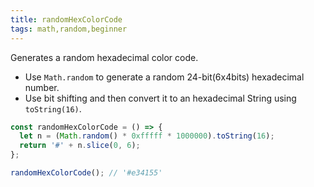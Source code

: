 ```yaml
---
title: randomHexColorCode
tags: math,random,beginner
---
```


Generates a random hexadecimal color code.

- Use `Math.random` to generate a random 24-bit(6x4bits) hexadecimal number.
- Use bit shifting and then convert it to an hexadecimal String using `toString(16)`.

```js
const randomHexColorCode = () => {
  let n = (Math.random() * 0xfffff * 1000000).toString(16);
  return '#' + n.slice(0, 6);
};
```

```js
randomHexColorCode(); // '#e34155'
```
